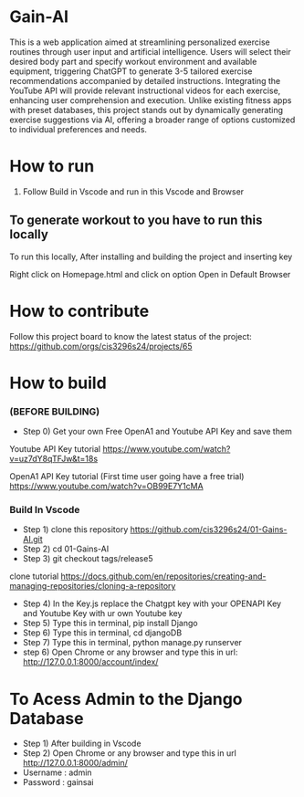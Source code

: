 # Gain-AI

This is a web application aimed at streamlining personalized exercise routines through user input and artificial intelligence. Users will select their desired body part and specify workout environment and available equipment, triggering ChatGPT to generate 3-5 tailored exercise recommendations accompanied by detailed instructions. Integrating the YouTube API will provide relevant instructional videos for each exercise, enhancing user comprehension and execution. Unlike existing fitness apps with preset databases, this project stands out by dynamically generating exercise suggestions via AI, offering a broader range of options customized to individual preferences and needs.




# How to run
  
1. Follow Build in Vscode and run in this Vscode and Browser 


## To generate workout to you have to run this locally
To run this locally, After installing and building the project and inserting key 

Right click on Homepage.html and click on option Open in Default Browser


# How to contribute
Follow this project board to know the latest status of the project: https://github.com/orgs/cis3296s24/projects/65

# How to build
### (BEFORE BUILDING)
- Step 0) Get your own Free OpenA1 and Youtube API Key and save them 

Youtube API Key tutorial 
https://www.youtube.com/watch?v=uz7dY8qTFJw&t=18s

OpenA1 API Key tutorial (First time user going have a free trial)
https://www.youtube.com/watch?v=OB99E7Y1cMA



### Build In Vscode 
- Step 1) clone this repository https://github.com/cis3296s24/01-Gains-AI.git
- Step 2) cd 01-Gains-AI
- Step 3) git checkout tags/release5

clone tutorial https://docs.github.com/en/repositories/creating-and-managing-repositories/cloning-a-repository

- Step 4) In the Key.js replace the Chatgpt key with your OPENAPI Key and Youtube Key with ur own Youtube key
- Step 5) Type this in terminal,  pip install Django
- Step 6) Type this in terminal,  cd djangoDB
- Step 7) Type this in terminal,  python manage.py runserver
- step 6) Open Chrome or any browser and type this in url:   http://127.0.0.1:8000/account/index/

# To Acess Admin to the Django Database 
- Step 1) After building in Vscode
- Step 2) Open Chrome or any browser and type this in url http://127.0.0.1:8000/admin/
- Username : admin
- Password : gainsai
